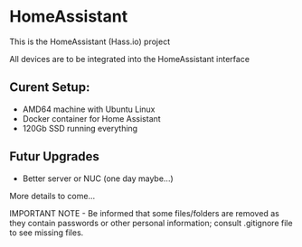 # HomeAssistant #

This is the HomeAssistant (Hass.io) project

All devices are to be integrated into the HomeAssistant interface



## Curent Setup: ##
- AMD64 machine with Ubuntu Linux
- Docker container for Home Assistant
- 120Gb SSD running everything

## Futur Upgrades ##
- Better server or NUC (one day maybe...)

More details to come...

IMPORTANT NOTE - Be informed that some files/folders are removed as they contain passwords or other personal information; consult .gitignore file to see missing files.
